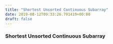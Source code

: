 ```yaml
---
title: "Shortest Unsorted Continuous Subarray"
date: 2019-08-12T09:33:26.791419+00:00
draft: false
---
```


### Shortest Unsorted Continuous Subarray
